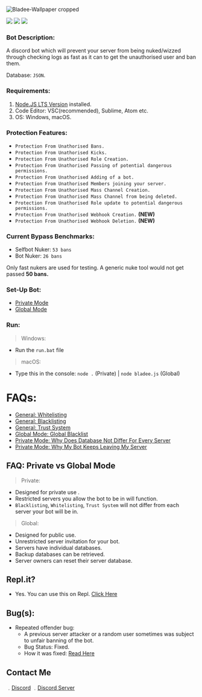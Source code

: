 ![Bladee-Wallpaper cropped](https://user-images.githubusercontent.com/71920969/113473009-c3569480-945e-11eb-8857-3b02a514043f.jpg)

![](https://img.shields.io/github/downloads/jnajwhdanbiwduanwdioayuhbou2qgybroq/Bladee/total?style=plastic&logo=appveyor?label=Downloads) ![](https://img.shields.io/github/watchers/jnajwhdanbiwduanwdioayuhbou2qgybroq/Bladee?style=social) ![](https://img.shields.io/github/forks/jnajwhdanbiwduanwdioayuhbou2qgybroq/Bladee?style=social)

### Bot Description:
A discord bot which will prevent your server from being nuked/wizzed through checking logs as fast as it can to get the unauthorised user and ban them.

Database: `JSON`.

### Requirements:
1. [Node.JS LTS Version](https://nodejs.org/en/) installed.
2. Code Editor: VSC(recommended), Sublime, Atom etc.
3. OS: Windows, macOS.

### Protection Features:
* `Protection From Unathorised Bans.`
* `Protection From Unathorised Kicks.`
* `Protection From Unathorised Role Creation.`
* `Protection From Unathorised Passing of potential dangerous permissions.`
* `Protection From Unathorised Adding of a bot.`
* `Protection From Unathorised Members joining your server.`
* `Protection From Unathorised Mass Channel Creation.`
* `Protection From Unathorised Mass Channel from being deleted.`
* `Protection From Unathorised Role update to potential dangerous permissions.`
* `Protection From Unathorised Webhook Creation.` **(NEW)**
* `Protection From Unathorised Webhook Deletion.` **(NEW)**

### Current Bypass Benchmarks:
- Selfbot Nuker: `53 bans`
- Bot Nuker: `26 bans`

Only fast nukers are used for testing. A generic nuke tool would not get passed **50 bans.**

### Set-Up Bot:
- [Private Mode](https://github.com/jnajwhdanbiwduanwdioayuhbou2qgybroq/Bladee/tree/main/Private)
- [Global Mode](https://github.com/jnajwhdanbiwduanwdioayuhbou2qgybroq/Bladee/tree/main/Global)

### Run:
> Windows:
* Run the `run.bat` file
> macOS: 
* Type this in the console: `node .` (Private) | `node bladee.js` (Global)

# FAQs:

- [General: Whitelisting](https://github.com/jnajwhdanbiwduanwdioayuhbou2qgybroq/Bladee/tree/main/FAQs#whitelisting)
- [General: Blacklisting](https://github.com/jnajwhdanbiwduanwdioayuhbou2qgybroq/Bladee/tree/main/FAQs#blacklisting)
- [General: Trust System](https://github.com/jnajwhdanbiwduanwdioayuhbou2qgybroq/Bladee/tree/main/FAQs#trust-system)
- [Global Mode: Global Blacklist](https://github.com/jnajwhdanbiwduanwdioayuhbou2qgybroq/Bladee/tree/main/FAQs#what-is-global-blacklist)
- [Private Mode: Why Does Database Not Differ For Every Server](https://github.com/jnajwhdanbiwduanwdioayuhbou2qgybroq/Bladee/tree/main/FAQs#why-does-database-not-differ-for-every-server)
- [Private Mode: Why My Bot Keeps Leaving My Server](https://github.com/jnajwhdanbiwduanwdioayuhbou2qgybroq/Bladee/tree/main/FAQs#why-my-bot-keeps-leaving-my-server)

## FAQ: Private vs Global Mode 

> Private: 
- Designed for private use .
- Restricted servers you allow the bot to be in will function.
- `Blacklisting`, `Whitelisting`, `Trust System` will not differ from each server your bot will be in. 

> Global: 
- Designed for public use.
- Unrestricted server invitation for your bot.
- Servers have individual databases.
- Backup databases can be retrieved. 
- Server owners can reset their server database.

## Repl.it?

- Yes. You can use this on Repl. [Click Here](https://replit.com/github/jnajwhdanbiwduanwdioayuhbou2qgybroq/Bladee)

## Bug(s):
- Repeated offender bug:
    - A previous server attacker or a random user sometimes was subject to unfair banning of the bot.
    - Bug Status: Fixed.
    - How it was fixed: [Read Here](https://github.com/jnajwhdanbiwduanwdioayuhbou2qgybroq/Bladee/tree/main/FAQs#Repeated-Offender)

## Contact Me

﹒[Discord](https://discord.com/users/765515946856677386)
﹒[Discord Server](https://discord.gg/qgbXvhDABY)
